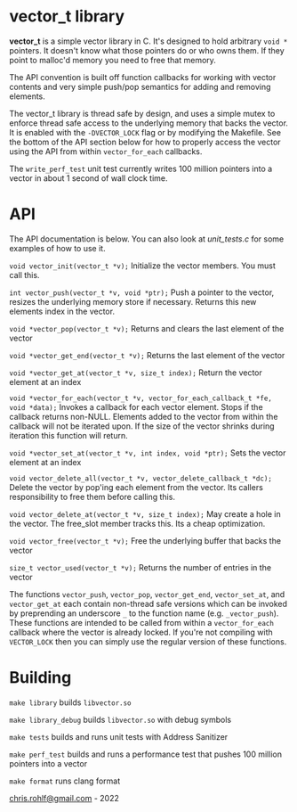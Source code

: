 # vector_t library

**vector_t** is a simple vector library in C. It's designed to hold arbitrary `void *` pointers. It doesn't know what those pointers do or who owns them. If they point to malloc'd memory you need to free that memory.

The API convention is built off function callbacks for working with vector contents and very simple push/pop semantics for adding and removing elements.

The vector_t library is thread safe by design, and uses a simple mutex to enforce thread safe access to the underlying memory that backs the vector. It is enabled with the `-DVECTOR_LOCK` flag or by modifying the Makefile. See the bottom of the API section below for how to properly access the vector using the API from within `vector_for_each` callbacks.

The `write_perf_test` unit test currently writes 100 million pointers into a vector in about 1 second of wall clock time.

# API

The API documentation is below. You can also look at *unit_tests.c* for some examples of how to use it.

`void vector_init(vector_t *v);` Initialize the vector members. You must call this.

`int vector_push(vector_t *v, void *ptr);` Push a pointer to the vector, resizes the underlying memory store if necessary. Returns this new elements index in the vector.

`void *vector_pop(vector_t *v);` Returns and clears the last element of the vector

`void *vector_get_end(vector_t *v);` Returns the last element of the vector

`void *vector_get_at(vector_t *v, size_t index);` Return the vector element at an index

`void *vector_for_each(vector_t *v, vector_for_each_callback_t *fe, void *data);` Invokes a callback for each vector element. Stops if the callback returns non-NULL. Elements added to the vector from within the callback will not be iterated upon. If the size of the vector shrinks during iteration this function will return.

`void *vector_set_at(vector_t *v, int index, void *ptr);` Sets the vector element at an index

`void vector_delete_all(vector_t *v, vector_delete_callback_t *dc);` Delete the vector by pop'ing each element from the vector. Its callers responsibility to free them before calling this.

`void vector_delete_at(vector_t *v, size_t index);` May create a hole in the vector. The free_slot member tracks this. Its a cheap optimization.

`void vector_free(vector_t *v);` Free the underlying buffer that backs the vector

`size_t vector_used(vector_t *v);` Returns the number of entries in the vector

The functions `vector_push`, `vector_pop`, `vector_get_end`, `vector_set_at`, and `vector_get_at` each contain non-thread safe versions which can be invoked by preprending an underscore `_` to the function name (e.g. `_vector_push`). These functions are intended to be called from within a `vector_for_each` callback where the vector is already locked. If you're not compiling with `VECTOR_LOCK` then you can simply use the regular version of these functions.

# Building

`make library` builds `libvector.so`

`make library_debug` builds `libvector.so` with debug symbols

`make tests` builds and runs unit tests with Address Sanitizer

`make perf_test` builds and runs a performance test that pushes 100 million pointers into a vector

`make format` runs clang format

chris.rohlf@gmail.com - 2022
